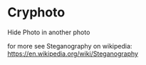 # Cryphoto
Hide Photo in another photo

for more see Steganography on wikipedia:
https://en.wikipedia.org/wiki/Steganography
